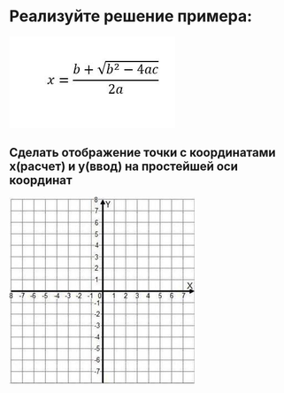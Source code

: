 # Реализуйте решение примера:

![img.png](img.png)

## Сделать отображение точки с координатами x(расчет) и y(ввод) на простейшей оси координат

![img_1.png](img_1.png)
